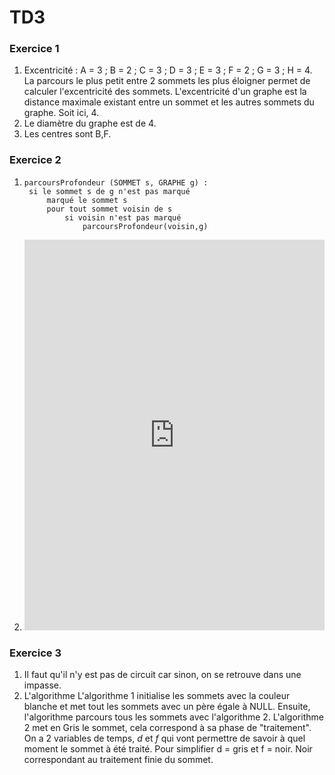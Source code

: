 # TD3

### Exercice 1

1. Excentricité : A = 3 ; B = 2 ; C = 3 ; D = 3 ; E = 3 ; F = 2 ; G = 3 ; H = 4. La parcours le plus petit entre 2 sommets les plus éloigner permet de calculer l'excentricité des sommets. L'excentricité d'un graphe est la distance maximale existant entre un sommet et les autres sommets du graphe. Soit ici, 4.
2. Le diamètre du graphe est de 4.
3. Les centres sont B,F.

### Exercice 2

1. ```
   parcoursProfondeur (SOMMET s, GRAPHE g) :
   	si le sommet s de g n'est pas marqué
   		marqué le sommet s
   		pour tout sommet voisin de s
   			si voisin n'est pas marqué
   				parcoursProfondeur(voisin,g)
   ```

2. <iframe frameborder="0" style="width:100%;height:625px;" src="https://viewer.diagrams.net/?highlight=0000ff&edit=_blank&layers=1&nav=1#R7VnZcpswFP0aHjPDYgh5rLekM80kbaZt%2FCiDDCQyYoQwkK%2BvMBKbMSF2E9zG2A%2FoaLvcc8%2B9LJI2WSfXBATuLbYhklTZTiRtKqmqMlJVKfvLdpojpswBh3g2H1QCD94LzEFV5mjk2TCsDaQYI%2BoFddDCvg8tWsMAITiuD1thVN81AA7cAR4sgHbR355NXX4VulziN9BzXLGzIvOeJbCeHYIjn%2B8nqZp6lf3y7jUQa%2FHxoQtsHFcgbSZpE4Ixzc%2FWyQSizLfCbfm8%2BZ7ewm4CfdpnQry%2BI0%2FuIvj5Mga%2F0h93praYXnBjNwBFUFzG1liaCgdBm%2FmLNzGhLnawD9CsRMdWRDYw20VhjXLIN4wDDj5BSlPOPYgoZpBL14j3hpTgZzjBCJPtltp8exQ9ghfmsnFuXmbTXjdwKMQRsfio25f7yfP13XdrdB%2BH9NZcfI2TCxFtgDiQdvjILMhiIoB4DSlJ2TwCEaDepm4H4NHoFONKRtgJJ6WdoC4jawQZiGYOZF2GQ7c%2ByZEwWgpoJjC2aQUW6JI0ETauumAzBhBiesy4jl2PwocAbD0bs5RQpxKEQS7SlZdkITFeeQhVmLUBNFdWG%2BeGZcLlKpuBfVrBZdlgx04saIWZLdRvIKEwqUC77PHekVAzz16KUGtcyQUccitpQGDH8N0abIq84%2FwDFAUTjz6yc5mfLyr4NKl0TFPeeIsGmbtJ%2BiiWzBoLsWTWKDfYtsQOhyl3vyJ7KFfRjpQun3qPPWZiETSaUQ%2Baoi2WyA3jsxoBUZhxRIwofzNGlPeNEfnUY2T0LjGiq8PGiHlY3fjSXTf%2B3SqxUxJaoqp3lWDAwFVCO4ze6ZneFnq1plYHp9d4%2Fbb8JO%2BzOzJsn1Ssf9CddqeZb9XU%2BKyptpRpnpqm2ipix6Ouj314qo%2BzHerpI7PLQWWmHyazyed5oj1KePqoLryRPrDwRHH9f4V32Vd4V0MKT7j9zMM%2BBX1QArzskQCvz3mtkdeMxjOYbgx9Q9H27rzJ480nZ61ZjYyhWSteEXexNj%2Brr6k%2B48N4ZM3yo1j%2BOqz88qjN%2FgA%3D"></iframe>

   

### Exercice 3

1. Il faut qu'il n'y est pas de circuit car sinon, on se retrouve dans une impasse.
2. L'algorithme L'algorithme 1 initialise les sommets avec la couleur blanche et met tout les sommets avec un père égale à NULL. Ensuite, l'algorithme parcours tous les sommets avec l'algorithme 2. L'algorithme 2 met en Gris le sommet, cela correspond à sa phase de "traitement". On a 2 variables de temps, *d* et *f*  qui vont permettre de savoir à quel moment le sommet à été traité. Pour simplifier d = gris et f = noir. Noir correspondant au traitement finie du sommet. 

